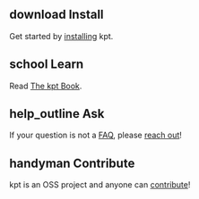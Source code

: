 <asciinema-player src="/static/casts/quickstart.cast" cols="160" rows="32"></asciinema-player>

<h2 id="overview"><span class="material-icons-outlined">download</span> Install</h2>

Get started by [installing](/installation/) kpt.

<h2><span class="material-icons-outlined">school</span> Learn</h2>

Read [The kpt Book](/book/).

<h2><span class="material-icons-outlined">help_outline</span> Ask</h2>

If your question is not a [FAQ](/faq/), please [reach out](/contact/)!

<h2><span class="material-icons-outlined">handyman</span> Contribute</h2>

kpt is an OSS project and anyone can [contribute]!

[contribute]: https://github.com/GoogleContainerTools/kpt/blob/next/CONTRIBUTING.md
